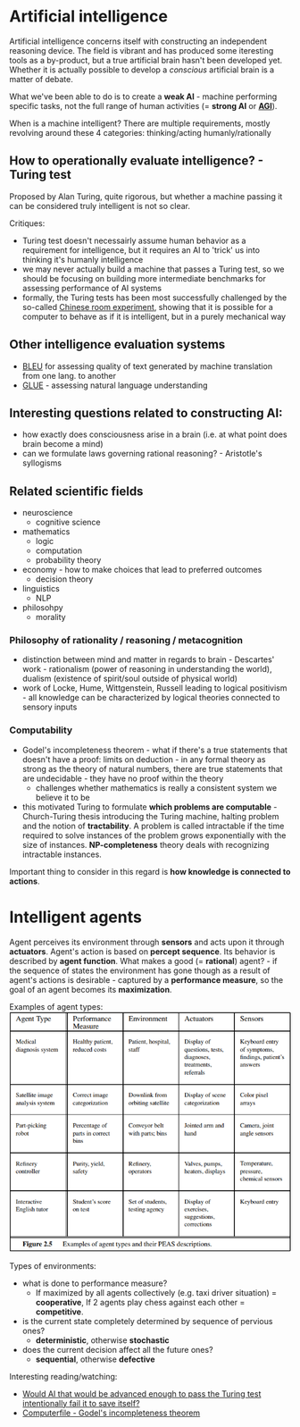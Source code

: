 # Artificial intelligence
Artificial intelligence concerns itself with constructing an independent reasoning device. The field is vibrant and has produced some iteresting tools as a by-product, but a true artificial brain hasn't been developed yet. Whether it is actually possible to develop a *conscious* artificial brain is a matter of debate. 

What we've been able to do is to create a **weak AI** - machine performing specific tasks, not the full range of human activities (= **strong AI** or **[AGI](https://en.wikipedia.org/wiki/Artificial_general_intelligence)**).

When is a machine intelligent? There are multiple requirements, mostly revolving around these 4 categories: thinking/acting humanly/rationally

## How to operationally evaluate intelligence? - Turing test
Proposed by Alan Turing, quite rigorous, but whether a machine passing it can be considered truly intelligent is not so clear.

Critiques:
 * Turing test doesn't necessairly assume human behavior as a requirement for intelligence, but it requires an AI to 'trick' us into thinking it's humanly intelligence
 * we may never actually build a machine that passes a Turing test, so we should be focusing on building more intermediate benchmarks for assessing performance of AI systems
 * formally, the Turing tests has been most successfully challenged by the so-called [Chinese room experiment](https://rationalwiki.org/wiki/Chinese_room), showing that it is possible for a computer to behave as if it is intelligent, but in a purely mechanical way

 ## Other intelligence evaluation systems
 * [BLEU](https://en.wikipedia.org/wiki/BLEU) for assessing quality of text generated by machine translation from one lang. to another
 * [GLUE](https://arxiv.org/abs/1804.07461) - assessing natural language understanding

## Interesting questions related to constructing AI:
* how exactly does consciousness arise in a brain (i.e. at what point does brain become a mind)
* can we formulate laws governing rational reasoning? - Aristotle's syllogisms

 ## Related scientific fields
 * neuroscience
    * cognitive science
 * mathematics
    * logic
    * computation
    * probability theory
 * economy - how to make choices that lead to preferred outcomes
    * decision theory
 * linguistics
    * NLP
 * philosohpy
    * morality

### Philosophy of rationality / reasoning / metacognition
* distinction between mind and matter in regards to brain - Descartes' work - rationalism (power of reasoning in understanding the world), dualism (existence of spirit/soul outside of physical world)
* work of Locke, Hume, Wittgenstein, Russell leading to logical positivism - all knowledge can be characterized by logical theories connected to sensory inputs

### Computability
* Godel's incompleteness theorem - what if there's a true statements that doesn't have a proof: limits on deduction - in any formal theory as strong as the theory of natural numbers, there are true statements that are undecidable - they have no proof within the theory
    * challenges whether mathematics is really a consistent system we believe it to be
* this motivated Turing to formulate **which problems are computable** - Church-Turing thesis introducing the Turing machine, halting problem and the notion of **tractability**. A problem is called intractable if the time required to solve instances of the problem grows exponentially with the size of instances. **NP-completeness** theory deals with recognizing intractable instances.

Important thing to consider in this regard is **how knowledge is connected to actions**.

# Intelligent agents

Agent perceives its environment through **sensors** and acts upon it through **actuators**. Agent's action is based on **percept sequence**. Its behavior is described by **agent function**.
What makes a good (= **rational**) agent? - if the sequence of states the environment has gone though as a result of agent's actions is desirable - captured by a **performance measure**, so the goal of an agent becomes its **maximization**.

Examples of agent types:
![agents](intro-agent-types.PNG)

Types of environments: 
- what is done to performance measure? 
   - If maximized by all agents collectively (e.g. taxi driver situation) = **cooperative**, If 2 agents play chess against each other = **competitive**.
- is the current state completely determined by sequence of pervious ones?
   - **deterministic**, otherwise **stochastic**
- does the current decision affect all the future ones?
   - **sequential**, otherwise **defective**

 Interesting reading/watching:
 * [Would AI that would be advanced enough to pass the Turing test intentionally fail it to save itself?](https://www.reddit.com/r/Futurology/comments/3dxuel/why_a_real_ai_would_not_intentionally_fail_a/)
 * [Computerfile - Godel's incompleteness theorem](https://www.youtube.com/watch?v=O4ndIDcDSGc)

